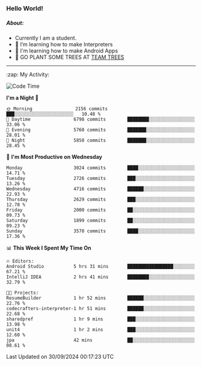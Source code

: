 ### Hello World!

##### About:
- Currently I am a student.
- 🌱 I’m learning how to make Interpreters
- 🌱 I'm learning how to make Android Apps
- 🌱 GO PLANT SOME TREES AT [TEAM TREES](https://teamtrees.org/)

---
  <summary>:zap: My Activity:</summary>
  
<!--START_SECTION:waka-->
![Code Time](http://img.shields.io/badge/Code%20Time-1%2C481%20hrs%2010%20mins-blue)

**I'm a Night 🦉** 

```text
🌞 Morning                2156 commits        ███░░░░░░░░░░░░░░░░░░░░░░   10.48 % 
🌆 Daytime                6798 commits        ████████░░░░░░░░░░░░░░░░░   33.06 % 
🌃 Evening                5760 commits        ███████░░░░░░░░░░░░░░░░░░   28.01 % 
🌙 Night                  5850 commits        ███████░░░░░░░░░░░░░░░░░░   28.45 % 
```
📅 **I'm Most Productive on Wednesday** 

```text
Monday                   3024 commits        ████░░░░░░░░░░░░░░░░░░░░░   14.71 % 
Tuesday                  2726 commits        ███░░░░░░░░░░░░░░░░░░░░░░   13.26 % 
Wednesday                4716 commits        ██████░░░░░░░░░░░░░░░░░░░   22.93 % 
Thursday                 2629 commits        ███░░░░░░░░░░░░░░░░░░░░░░   12.78 % 
Friday                   2000 commits        ██░░░░░░░░░░░░░░░░░░░░░░░   09.73 % 
Saturday                 1899 commits        ██░░░░░░░░░░░░░░░░░░░░░░░   09.23 % 
Sunday                   3570 commits        ████░░░░░░░░░░░░░░░░░░░░░   17.36 % 
```


📊 **This Week I Spent My Time On** 

```text
🔥 Editors: 
Android Studio           5 hrs 31 mins       █████████████████░░░░░░░░   67.21 % 
IntelliJ IDEA            2 hrs 41 mins       ████████░░░░░░░░░░░░░░░░░   32.79 % 

🐱‍💻 Projects: 
ResumeBuilder            1 hr 52 mins        ██████░░░░░░░░░░░░░░░░░░░   22.76 % 
codecrafters-interpreter-1 hr 51 mins        ██████░░░░░░░░░░░░░░░░░░░   22.68 % 
sharedpref               1 hr 9 mins         ███░░░░░░░░░░░░░░░░░░░░░░   13.98 % 
unit4                    1 hr 2 mins         ███░░░░░░░░░░░░░░░░░░░░░░   12.60 % 
jpa                      42 mins             ██░░░░░░░░░░░░░░░░░░░░░░░   08.61 % 
```


 Last Updated on 30/09/2024 00:17:23 UTC
<!--END_SECTION:waka-->
